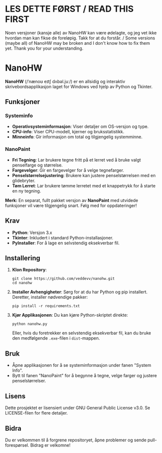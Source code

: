 # LES DETTE FØRST / READ THIS FIRST
Noen versjoner (kansje alle) av NanoHW kan være ødelagte, og jeg vet ikke hvordan man kan fikse de foreløpig. Takk for at du forstår.
/ Some versions (maybe all) of NanoHW may be broken and I don't know how to fix them yet. Thank you for your understanding.




# NanoHW

**NanoHW** (/ˈnænoʊ eɪtʃ dʌbəl.juː/) er en allsidig og interaktiv skrivebordsapplikasjon laget for Windows ved hjelp av Python og Tkinter.

## Funksjoner

### Systeminfo
- **Operativsysteminformasjon**: Viser detaljer om OS-versjon og type.
- **CPU-info**: Viser CPU-modell, kjerner og bruksstatistikk.
- **Minneinfo**: Gir informasjon om total og tilgjengelig systemminne.

### NanoPaint
- **Fri Tegning**: Lar brukere tegne fritt på et lerret ved å bruke valgt penselfarge og størrelse.
- **Fargevelger**: Gir en fargevelger for å velge tegnefarger.
- **Penselstørrelsejustering**: Brukere kan justere penselstørrelsen med en glidebryter.
- **Tøm Lerret**: Lar brukere tømme lerretet med et knappetrykk for å starte en ny tegning.

**Merk:** En separat, fullt pakket versjon av **NanoPaint** med utvidede funksjoner vil være tilgjengelig snart. Følg med for oppdateringer!

## Krav
- **Python**: Versjon 3.x
- **Tkinter**: Inkludert i standard Python-installasjoner.
- **PyInstaller**: For å lage en selvstendig eksekverbar fil.

## Installering

1. **Klon Repository**:
   ```
   git clone https://github.com/veddevv/nanohw.git
   cd nanohw
   ```

2. **Installer Avhengigheter**:
   Sørg for at du har Python og pip installert. Deretter, installer nødvendige pakker:
   ```
   pip install -r requirements.txt
   ```

3. **Kjør Applikasjonen**:
   Du kan kjøre Python-skriptet direkte:
   ```
   python nanohw.py
   ```

   Eller, hvis du foretrekker en selvstendig eksekverbar fil, kan du bruke den medfølgende `.exe`-filen i `dist`-mappen.

## Bruk

- Åpne applikasjonen for å se systeminformasjon under fanen "System Info".
- Bytt til fanen "NanoPaint" for å begynne å tegne, velge farger og justere penselstørrelser.

## Lisens

Dette prosjektet er lisensiert under GNU General Public License v3.0. Se LICENSE-filen for flere detaljer.

## Bidra

Du er velkommen til å forgrene repositoryet, åpne problemer og sende pull-forespørsel. Bidrag er velkomne!
